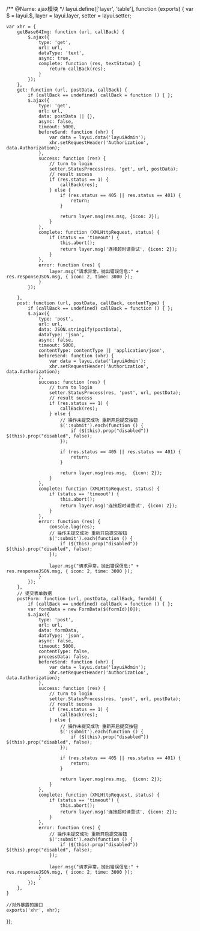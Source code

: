 /**
 @Name: ajax模块
*/
layui.define(['layer', 'table'], function (exports) {
    var $ = layui.$,
        layer = layui.layer,
        setter = layui.setter;

    var xhr = {
        getBase64Img: function (url, callBack) {
            $.ajax({
                type: 'get',
                url: url,
                dataType: 'text',
                async: true,
                complete: function (res, textStatus) {
                    return callBack(res);
                }
            });
        },
        get: function (url, postData, callBack) {
            if (callBack == undefined) callBack = function () { };
            $.ajax({
                type: 'get',
                url: url,
                data: postData || {},
                async: false,
                timeout: 5000,
                beforeSend: function (xhr) {
                    var data = layui.data('layuiAdmin');
                    xhr.setRequestHeader('Authorization', data.Authorization);
                },
                success: function (res) {
                    // turn to login 
                    setter.StatusProcess(res, 'get', url, postData);
                    // result sucess
                    if (res.status == 1) {
                        callBack(res);
                    } else {
                        if (res.status == 405 || res.status == 401) {
                            return;
                        }
             
                        return layer.msg(res.msg, {icon: 2});
                    }
                },
                complete: function (XMLHttpRequest, status) {
                    if (status == 'timeout') {  
                        this.abort();
                        return layer.msg('连接超时请重试', {icon: 2});
                    }
                },
                error: function (res) {
                    layer.msg("请求异常，抛出错误信息:" + res.responseJSON.msg, { icon: 2, time: 3000 });
                }
            });

        },
        post: function (url, postData, callBack, contentType) {
            if (callBack == undefined) callBack = function () { };
            $.ajax({
                type: 'post',
                url: url,
                data: JSON.stringify(postData),
                dataType: 'json',
                async: false,
                timeout: 5000,
                contentType: contentType || 'application/json',
                beforeSend: function (xhr) {
                    var data = layui.data('layuiAdmin');
                    xhr.setRequestHeader('Authorization', data.Authorization);
                },
                success: function (res) {
                    // turn to login 
                    setter.StatusProcess(res, 'post', url, postData);
                    // result sucess
                    if (res.status == 1) {
                        callBack(res);
                    } else {
                        // 操作未提交成功 重新开启提交按钮
                        $(':submit').each(function () {
                            if ($(this).prop("disabled")) $(this).prop("disabled", false);
                        });
                        
                        if (res.status == 405 || res.status == 401) {
                            return;
                        }
                        
                        return layer.msg(res.msg,  {icon: 2});
                    }
                },
                complete: function (XMLHttpRequest, status) { 
                    if (status == 'timeout') {  
                        this.abort();
                        return layer.msg('连接超时请重试', {icon: 2});
                    }
                },
                error: function (res) {
                    console.log(res);
                    // 操作未提交成功 重新开启提交按钮
                    $(':submit').each(function () {
                        if ($(this).prop("disabled")) $(this).prop("disabled", false);
                    });

                    layer.msg("请求异常，抛出错误信息:" + res.responseJSON.msg, { icon: 2, time: 3000 });
                }
            });
        },
        // 提交表单数据
        postForm: function (url, postData, callBack, formId) {
            if (callBack == undefined) callBack = function () { };
            var formData = new FormData($(formId)[0]);
            $.ajax({
                type: 'post',
                url: url,
                data: formData,
                dataType: 'json',
                async: false,
                timeout: 5000,
                contentType: false,
                processData: false,  
                beforeSend: function (xhr) {
                    var data = layui.data('layuiAdmin');
                    xhr.setRequestHeader('Authorization', data.Authorization);
                },
                success: function (res) {
                    // turn to login 
                    setter.StatusProcess(res, 'post', url, postData);
                    // result sucess
                    if (res.status == 1) {
                        callBack(res);
                    } else {
                        // 操作未提交成功 重新开启提交按钮
                        $(':submit').each(function () {
                            if ($(this).prop("disabled")) $(this).prop("disabled", false);
                        });

                        if (res.status == 405 || res.status == 401) {
                            return;
                        }
                        
                        return layer.msg(res.msg,  {icon: 2});
                    }
                },
                complete: function (XMLHttpRequest, status) { 
                    if (status == 'timeout') {  
                        this.abort();
                        return layer.msg('连接超时请重试', {icon: 2});
                    }
                },
                error: function (res) {
                    // 操作未提交成功 重新开启提交按钮
                    $(':submit').each(function () {
                        if ($(this).prop("disabled")) $(this).prop("disabled", false);
                    });

                    layer.msg("请求异常，抛出错误信息:" + res.responseJSON.msg, { icon: 2, time: 3000 });
                }
            });
        },
    }

    //对外暴露的接口
    exports('xhr', xhr);
});